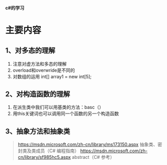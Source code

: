 ####  c#的学习
主要内容
=============
1、对多态的理解
---------------
 1. 注意对虚方法和多态的理解
 2. overload和overwride是不同的
 3. 对数组的运用 int[] array1 = new int[5];
 
2、对构造函数的理解
-----------------------
1. 在派生类中我们可以用基类的方法：basc（）
2. 用this关键词也可以调用同一个函数的另一个构造函数

3、抽象方法和抽象类
----------------------
>https://msdn.microsoft.com/zh-cn/library/ms173150.aspx 抽象类、密封类及类成员（C# 编程指南）
>https://msdn.microsoft.com/zh-cn/library/sf985hc5.aspx abstract（C# 参考）
